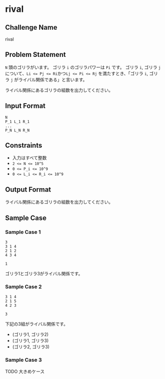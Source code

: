 # rival

## Challenge Name

rival

## Problem Statement

`N` 頭のゴリラがいます。
ゴリラ `i` のゴリラパワーは `Pi` です。
ゴリラ `i`, ゴリラ `j` について、`Li <= Pj <= Ri`かつ`Lj <= Pi <= Rj` を満たすとき、「ゴリラ `i`, ゴリラ `j` がライバル関係である」と言います。

ライバル関係にあるゴリラの組数を出力してください。

## Input Format

```
N
P_1 L_1 R_1
...
P_N L_N R_N
```

## Constraints

- 入力はすべて整数 
- `2 <= N <= 10^5`
- `0 <= P_i <= 10^9`
- `0 <= L_i <= R_i <= 10^9`

## Output Format

ライバル関係にあるゴリラの組数を出力してください。

## Sample Case

### Sample Case 1

```
3
3 1 4
2 1 2
4 3 4
```

```
1
```

ゴリラ1とゴリラ3がライバル関係です。

### Sample Case 2

```
3 1 4
2 1 5
4 2 3
```

```
3
```
下記の3組がライバル関係です。
- (ゴリラ1, ゴリラ2)
- (ゴリラ1, ゴリラ3)
- (ゴリラ2, ゴリラ3)

### Sample Case 3

TODO 大きめケース
